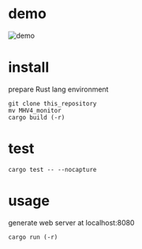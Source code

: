 # demo
![demo](https://github.com/okawak/MHV4_monitor/assets/116426897/a5f19e53-8dd8-4dcd-b1d4-c84f0791a432)

# install
prepare Rust lang environment
```shell
git clone this_repository
mv MHV4_monitor
cargo build (-r)
```

# test
```shell
cargo test -- --nocapture
```

# usage
generate web server at localhost:8080

```shell
cargo run (-r) 
```
